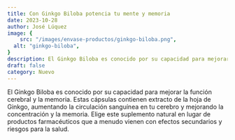 ```yaml
---
title: Con Ginkgo Biloba potencia tu mente y memoria 
date: 2023-10-28
author: José Lúquez 
image: {
 	src: "/images/envase-productos/ginkgo-biloba.png",
  alt: "ginkgo-biloba",
}
description: El Ginkgo Biloba es conocido por su capacidad para mejorar la función cerebral y la memoria. 
draft: false
category: Nuevo
---
```

El Ginkgo Biloba es conocido por su capacidad para mejorar la función cerebral y la memoria. Estas cápsulas contienen extracto de la hoja de Ginkgo, aumentando la circulación sanguínea en tu cerebro y mejorando la concentración y la memoria. Elige este suplemento natural en lugar de productos farmacéuticos que a menudo vienen con efectos secundarios y riesgos para la salud.
